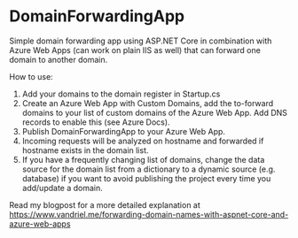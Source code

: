 # DomainForwardingApp
Simple domain forwarding app using ASP.NET Core in combination with Azure Web Apps (can work on plain IIS as well) that can forward one domain to another domain.

How to use:
1. Add your domains to the domain register in Startup.cs
2. Create an Azure Web App with Custom Domains, add the to-forward domains to your list of custom domains of the Azure Web App. 
Add DNS records to enable this (see Azure Docs).
3. Publish DomainForwardingApp to your Azure Web App.
4. Incoming requests will be analyzed on hostname and forwarded if hostname exists in the domain list. 
5. If you have a frequently changing list of domains, change the data source for the domain list from a dictionary to a dynamic source (e.g. database) if you want to avoid publishing the project every time you add/update a domain.

Read my blogpost for a more detailed explanation at https://www.vandriel.me/forwarding-domain-names-with-aspnet-core-and-azure-web-apps